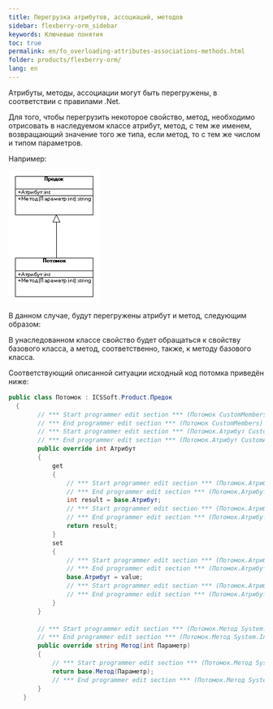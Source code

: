 ```yaml
---
title: Перегрузка атрибутов, ассоциаций, методов 
sidebar: flexberry-orm_sidebar
keywords: Ключевые понятия
toc: true
permalink: en/fo_overloading-attributes-associations-methods.html
folder: products/flexberry-orm/
lang: en
---
```


Атрибуты, методы, ассоциации могут быть перегружены, в соответствии с правилами .Net.

Для того, чтобы перегрузить некоторое свойство, метод, необходимо отрисовать в наследуемом классе атрибут, метод, с тем же именем, возвращающий значение того же типа, если метод, то с тем же числом и типом параметров.

Например:

![](/images/pages/products/flexberry-orm/flexberry-plugins/override.gif)

В данном случае, будут перегружены атрибут и метод, следующим образом:

В унаследованном классе свойство будет обращаться к свойству базового класса, а метод, соответственно, также, к методу базового класса.

Соответствующий описанной ситуации исходный код потомка приведён ниже:

```csharp
public class Потомок : ICSSoft.Product.Предок
  {
		// *** Start programmer edit section *** (Потомок CustomMembers)
		// *** End programmer edit section *** (Потомок CustomMembers)
		// *** Start programmer edit section *** (Потомок.Атрибут CustomAttributes)
		// *** End programmer edit section *** (Потомок.Атрибут CustomAttributes)
		public override int Атрибут
		{
			get
			{
				// *** Start programmer edit section *** (Потомок.Атрибут Get start)
				// *** End programmer edit section *** (Потомок.Атрибут Get start)
				int result = base.Атрибут;
				// *** Start programmer edit section *** (Потомок.Атрибут Get end)
				// *** End programmer edit section *** (Потомок.Атрибут Get end)
				return result;
			}
			set
			{
				// *** Start programmer edit section *** (Потомок.Атрибут Set start)
				// *** End programmer edit section *** (Потомок.Атрибут Set start)
				base.Атрибут = value;
				// *** Start programmer edit section *** (Потомок.Атрибут Set end)
				// *** End programmer edit section *** (Потомок.Атрибут Set end)
			}
		}
  
		// *** Start programmer edit section *** (Потомок.Метод System.Int32 CustomAttributes)
		// *** End programmer edit section *** (Потомок.Метод System.Int32 CustomAttributes)
		public override string Метод(int Параметр)
		{
			// *** Start programmer edit section *** (Потомок.Метод System.Int32 method implementation)
			return base.Метод(Параметр);
			// *** End programmer edit section *** (Потомок.Метод System.Int32 method implementation)
		}
	}
```